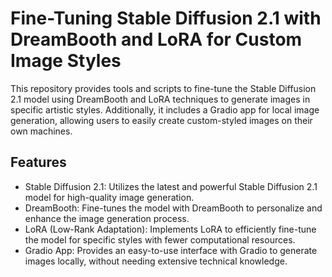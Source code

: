 # Fine-Tuning Stable Diffusion 2.1 with DreamBooth and LoRA for Custom Image Styles

This repository provides tools and scripts to fine-tune the Stable Diffusion 2.1 model using DreamBooth and LoRA techniques to generate images in specific artistic styles. Additionally, it includes a Gradio app for local image generation, allowing users to easily create custom-styled images on their own machines.

## Features
* Stable Diffusion 2.1: Utilizes the latest and powerful Stable Diffusion 2.1 model for high-quality image generation.
* DreamBooth: Fine-tunes the model with DreamBooth to personalize and enhance the image generation process.
* LoRA (Low-Rank Adaptation): Implements LoRA to efficiently fine-tune the model for specific styles with fewer computational resources.
* Gradio App: Provides an easy-to-use interface with Gradio to generate images locally, without needing extensive technical knowledge.
